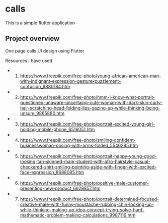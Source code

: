 # calls

This is a simple flutter application

## Project overview

One page calls UI design using Flutter 

Resources I have used 

- 1. https://www.freepik.com/free-photo/young-african-american-man-with-indignant-expression-gesture-puzzlement-confusion_9880184.htm
- 2. https://www.freepik.com/free-photo/hmm-i-know-what-portrait-questioned-unaware-uncertaing-cute-woman-with-dark-skin-curly-hair-scratching-head-folding-lips-gazing-up-while-thinking-being-unsure_9865880.htm
- 3. https://www.freepik.com/free-photo/portrait-excited-young-girl-holding-mobile-phone_6516051.htm
- 4. https://www.freepik.com/free-photo/smiling-confident-businesswoman-posing-with-arms-folded_5546285.htm
- 5. https://www.freepik.com/free-photo/portrait-happy-young-good-looking-tan-skinned-male-student-with-afro-hairstyle-casual-checkered-shirt-smiling-pointing-aside-with-finger-with-excited-face-expression_8688085.htm
- 6. https://www.freepik.com/free-photo/positive-male-customer-presenting-new-product_6628857.htm
- 7. https://www.freepik.com/free-photo/portrait-determined-focused-creative-male-with-funny-moustache-rubbing-chin-looking-up-while-thinking-making-up-idea-concept-trying-solve-hard-mathematic-problem-making-calculations_9987119.htm 
